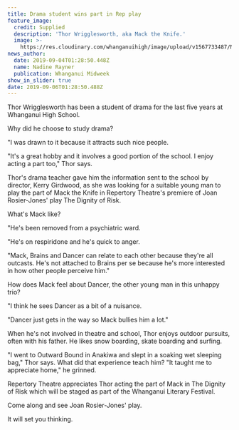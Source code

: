 ```yaml
---
title: Drama student wins part in Rep play
feature_image:
  credit: Supplied
  description: 'Thor Wrigglesworth, aka Mack the Knife.'
  image: >-
    https://res.cloudinary.com/whanganuihigh/image/upload/v1567733487/News/Thor_Wrigglesworth.Midweek_4.9.19.jpg
news_author:
  date: 2019-09-04T01:28:50.448Z
  name: Nadine Rayner
  publication: Whanganui Midweek
show_in_slider: true
date: 2019-09-06T01:28:50.488Z
---
```

Thor Wrigglesworth has been a student of drama for the last five years at Whanganui High School.

Why did he choose to study drama?

"I was drawn to it because it attracts such nice people.

"It's a great hobby and it involves a good portion of the school. I enjoy acting a part too," Thor says.



Thor's drama teacher gave him the information sent to the school by director, Kerry Girdwood, as she was looking for a suitable young man to play the part of Mack the Knife in Repertory Theatre's premiere of Joan Rosier-Jones' play The Dignity of Risk.



What's Mack like?

"He's been removed from a psychiatric ward.

"He's on respiridone and he's quick to anger.

"Mack, Brains and Dancer can relate to each other because they're all outcasts. He's not attached to Brains per se because he's more interested in how other people perceive him."



How does Mack feel about Dancer, the other young man in this unhappy trio?

"I think he sees Dancer as a bit of a nuisance.

"Dancer just gets in the way so Mack bullies him a lot."

When he's not involved in theatre and school, Thor enjoys outdoor pursuits, often with his father. He likes snow boarding, skate boarding and surfing.

"I went to Outward Bound in Anakiwa and slept in a soaking wet sleeping bag," Thor says. What did that experience teach him? "It taught me to appreciate home," he grinned.



Repertory Theatre appreciates Thor acting the part of Mack in The Dignity of Risk which will be staged as part of the Whanganui Literary Festival.

Come along and see Joan Rosier-Jones' play.

It will set you thinking.
